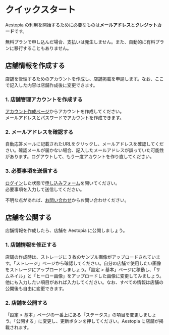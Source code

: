 # クイックスタート

Aestopia の利用を開始するために必要なものは**メールアドレス**と**クレジットカード**です。

無料プランで申し込んだ場合、支払いは発生しません。また、自動的に有料プランに移行することもありません。

## 店舗情報を作成する

店舗を管理するためのアカウントを作成し、店舗掲載を申請します。なお、ここで記入した内容は店舗作成後に変更できます。

### 1. 店舗管理アカウントを作成する

[アカウント作成ページ](http://business.aestopia.net/signup)からアカウントを作成してください。  
メールアドレスとパスワードでアカウントを作成できます。

### 2. メールアドレスを確認する

自動応答メールに記載されたURLをクリックし、メールアドレスを確認してください。確認メールが届かない場合、記入したメールアドレスが誤っていた可能性があります。ログアウトして、もう一度アカウントを作り直してください。

### 3. 必要事項を送信する

[ログイン](http://business.aestopia.net/login)した状態で[申し込みフォーム](http://business.aestopia.net/application-form)を開いてください。  
必要事項を入力して送信してください。

不明な点があれば、[お問い合わせ](http://business.aestopia.net/contact)からお問い合わせください。

## 店舗を公開する

店舗情報を作成したら、店舗を Aestopia に公開しましょう。

### 1. 店舗情報を修正する

店舗の作成時は、ストレージに 3 枚のサンプル画像がアップロードされています。「ストレージ」ページから確認してください。自分の店舗で使用したい画像をストレージにアップロードしましょう。「設定 > 基本」ページに移動し、「サムネイル」と「ヒーロー画像」をアップロードした画像に変更してみましょう。他にも入力したい項目があれば入力してください。なお、すべての情報は店舗の公開後も自由に変更できます。

### 2. 店舗を公開する

「設定 > 基本」ページの一番上にある「ステータス」の項目を変更しましょう。「公開する」に変更し、更新ボタンを押してください。Aestopia に店舗が掲載されます。
